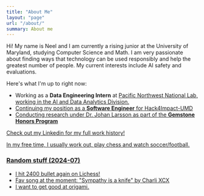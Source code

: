 ```yaml
---
title: "About Me"
layout: "page"
url: "/about/"
summary: About me
---
```


Hi! My name is Neel and I am currently a rising junior at the University of Maryland, studying Computer Science and Math. I am very passionate about finding ways that technology can be used responsibly and help the greatest number of people. My current interests include AI safety and evaluations.

Here's what I'm up to right now:

- Working as a **Data Engineering Intern** at [<u>Pacific Northwest National Lab](https://www.pnnl.gov/ai-and-data-analytics), working in the AI and Data Analytics Division.
- Continuing my position as a **Software Engineer** for [<u>Hack4Impact-UMD](https://umd.hack4impact.org/)
- Conducting research under Dr. Johan Larsson as part of the **Gemstone Honors Program**

Check out my [<u>Linkedin](https://www.linkedin.com/in/neeljay/) for my full work history!

In my free time, I usually work out, play chess and watch soccer/football.

### Random stuff (2024-07)

- I hit 2400 bullet again on Lichess!
- Fav song at the moment:
  "Sympathy is a knife" by Charli XCX
- I want to get good at origami.
